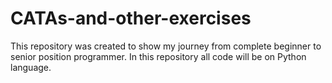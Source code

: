 # CATAs-and-other-exercises

This repository was created to show my journey from complete beginner to senior position programmer.
In this repository all code will be on Python language.
